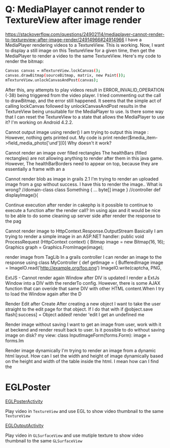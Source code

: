 #  Q: MediaPlayer cannot render to TextureView after image render
https://stackoverflow.com/questions/24902114/mediaplayer-cannot-render-to-textureview-after-image-render/24914966#24914966
I have a MediaPlayer rendering videos to a TextureView. This is working.
Now, I want to display a still image on this TextureView for a given time, then get the MediaPlayer to render a video to the same TextureView.
Here's my code to render the bitmap:

```sh
Canvas canvas = mTextureView.lockCanvas();
canvas.drawBitmap(sourceBitmap, matrix, new Paint());
mTextureView.unlockCanvasAndPost(canvas);
```
After this, any attempts to play videos result in ERROR_INVALID_OPERATION (-38) being triggered from the video player.
I tried commenting out the call to drawBitmap, and the error still happened. It seems that the simple act of calling lockCanvas followed by unlockCanvasAndPost results in the TextureView being unsuitable for the MediaPlayer to use.
Is there some way that I can reset the TextureView to a state that allows the MediaPlayer to use it?
I'm working on Android 4.2.2.

Cannot output image using render()
I am trying to output this image : However, nothing gets printed out. My code is print render($media_item->field_media_photo['und'][0] Why doesn't it work?

Cannot render an image over filled rectangles
The healthBars (filled rectangles) are not allowing anything to render after them in this java game. However, The healthBarBorders need to appear on top, because they are essentially a frame with an a

Cannot render blob as image in grails 2.1
I'm trying to render an uploaded image from a gsp without success. I have this to render the image.. What is wrong? //domain-class class Something { ... byte[] image } //controller def displayImage(){

Continue execution after render
in cakephp is it possible to continue to execute a function after the render call? Im using ajax and it would be nice to be able to do some cleaning up server side after render the response to the pag

Cannot render image to HttpContext.Response.OutputStream
Basically I am trying to render a simple image in an ASP.NET handler: public void ProcessRequest (HttpContext context) { Bitmap image = new Bitmap(16, 16); Graphics graph = Graphics.FromImage(image);

render image from TagLib
In a grails controller I can render an image to the response using class MyController { def getImage = { BufferedImage image = ImageIO.read('http://example.org/foo.png') ImageIO.write(captcha, PNG,

ExtJS - Cannot render again Window after DIV is updated
I render a ExtJs Window into a DIV with the renderTo config. However, there is some AJAX function that can overide that same DIV with other HTML content.When I try to load the Window again after the D

Render Edit after Create
After creating a new object I want to take the user straight to the edit page for that object. If I do that with if @object.save flash[:success] = Object added! render 'edit I get an undefined me

Render image without saving
I want to get an image from user, work with it at beckend and render result back to user. Is it possible to do without saving image on disk? my view: class InputImageForm(forms.Form): image = forms.Im

Render image dynamically
I'm trying to render an image from a dynamic html layout. How can I set the width and height of image dynamically based on the height and width of the table inside the html. I mean how can I find the


# EGLPoster

[EGLPosterActivity](https://github.com/WanghongLin/EGLPoster/blob/master/app/src/main/java/com/wanghong/eglposter/EGLPosterActivity.java)

Play video in `TextureView` and use EGL to show video thumbnail to the same `TextureView`

[EGLOutputActivity](https://github.com/WanghongLin/EGLPoster/blob/master/app/src/main/java/com/wanghong/eglposter/EGLOutputActivity.java)

Play video in `GLSurfaceView` and use mutiple texture to show video thumbnail to the same `GLSurfaceView`